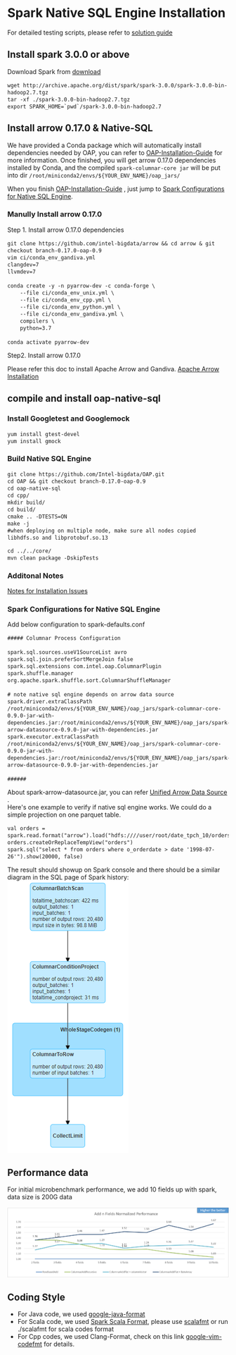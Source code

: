 # Spark Native SQL Engine Installation

For detailed testing scripts, please refer to [solution guide](https://github.com/Intel-bigdata/Solution_navigator/tree/master/nativesql)

## Install spark 3.0.0 or above

Download Spark from [download](https://spark.apache.org/downloads.html)

```
wget http://archive.apache.org/dist/spark/spark-3.0.0/spark-3.0.0-bin-hadoop2.7.tgz
tar -xf ./spark-3.0.0-bin-hadoop2.7.tgz
export SPARK_HOME=`pwd`/spark-3.0.0-bin-hadoop2.7
```

## Install arrow 0.17.0 &  Native-SQL 

We have provided a Conda package which will automatically install dependencies needed by OAP, you can refer to [OAP-Installation-Guide](../../docs/OAP-Installation-Guide.md) for more information. Once finished, you will get arrow 0.17.0 dependencies installed by Conda, and the compiled `spark-columnar-core jar` will be put into dir `/root/miniconda2/envs/${YOUR_ENV_NAME}/oap_jars/`

When you finish [OAP-Installation-Guide](../../docs/OAP-Installation-Guide.md) , just jump to [Spark Configurations for Native SQL Engine](#spark-configurations-for-native-sql-engine).

### Manully Install arrow 0.17.0 
Step 1. Install arrow 0.17.0 dependencies
```
git clone https://github.com/intel-bigdata/arrow && cd arrow & git checkout branch-0.17.0-oap-0.9
vim ci/conda_env_gandiva.yml 
clangdev=7
llvmdev=7

conda create -y -n pyarrow-dev -c conda-forge \
    --file ci/conda_env_unix.yml \
    --file ci/conda_env_cpp.yml \
    --file ci/conda_env_python.yml \
    --file ci/conda_env_gandiva.yml \
    compilers \
    python=3.7

conda activate pyarrow-dev
```
Step2. Install arrow 0.17.0

Please refer this doc to install Apache Arrow and Gandiva.
[Apache Arrow Installation](/oap-native-sql/resource/ApacheArrowInstallation.md) 

## compile and install oap-native-sql

### Install Googletest and Googlemock

``` shell
yum install gtest-devel
yum install gmock
```

### Build Native SQL Engine

``` shell
git clone https://github.com/Intel-bigdata/OAP.git
cd OAP && git checkout branch-0.17.0-oap-0.9
cd oap-native-sql
cd cpp/
mkdir build/
cd build/
cmake .. -DTESTS=ON
make -j
#when deploying on multiple node, make sure all nodes copied libhdfs.so and libprotobuf.so.13
```

``` shell
cd ../../core/
mvn clean package -DskipTests
```

### Additonal Notes
[Notes for Installation Issues](/oap-native-sql/resource/InstallationNotes.md)
  

### Spark Configurations for Native SQL Engine

Add below configuration to spark-defaults.conf

```
##### Columnar Process Configuration

spark.sql.sources.useV1SourceList avro
spark.sql.join.preferSortMergeJoin false
spark.sql.extensions com.intel.oap.ColumnarPlugin
spark.shuffle.manager org.apache.spark.shuffle.sort.ColumnarShuffleManager

# note native sql engine depends on arrow data source
spark.driver.extraClassPath /root/miniconda2/envs/${YOUR_ENV_NAME}/oap_jars/spark-columnar-core-0.9.0-jar-with-dependencies.jar:/root/miniconda2/envs/${YOUR_ENV_NAME}/oap_jars/spark-arrow-datasource-0.9.0-jar-with-dependencies.jar
spark.executor.extraClassPath /root/miniconda2/envs/${YOUR_ENV_NAME}/oap_jars/spark-columnar-core-0.9.0-jar-with-dependencies.jar:/root/miniconda2/envs/${YOUR_ENV_NAME}/oap_jars/spark-arrow-datasource-0.9.0-jar-with-dependencies.jar

######
```
About spark-arrow-datasource.jar, you can refer [Unified Arrow Data Source ](../../oap-data-source/arrow/README.md).                                                                                         
Here's one example to verify if native sql engine works. We could do a simple projection on one parquet table.
```
val orders = spark.read.format("arrow").load("hdfs:////user/root/date_tpch_10/orders")
orders.createOrReplaceTempView("orders")
spark.sql("select * from orders where o_orderdate > date '1998-07-26'").show(20000, false)
```

The result should showup on Spark console and there should be a similar diagram in the SQL page of Spark history:
![UI](/oap-native-sql/resource/historyui.png)

## Performance data

For initial microbenchmark performance, we add 10 fields up with spark, data size is 200G data

![Performance](/oap-native-sql/resource/performance.png)

## Coding Style

* For Java code, we used [google-java-format](https://github.com/google/google-java-format)
* For Scala code, we used [Spark Scala Format](https://github.com/apache/spark/blob/master/dev/.scalafmt.conf), please use [scalafmt](https://github.com/scalameta/scalafmt) or run ./scalafmt for scala codes format
* For Cpp codes, we used Clang-Format, check on this link [google-vim-codefmt](https://github.com/google/vim-codefmt) for details.
